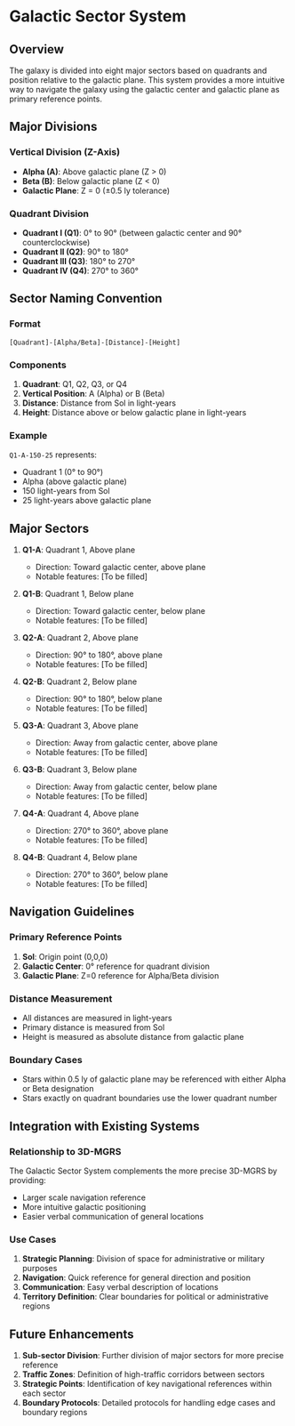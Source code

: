 # Galactic Sector System

## Overview
The galaxy is divided into eight major sectors based on quadrants and position relative to the galactic plane. This system provides a more intuitive way to navigate the galaxy using the galactic center and galactic plane as primary reference points.

## Major Divisions

### Vertical Division (Z-Axis)
- **Alpha (A)**: Above galactic plane (Z > 0)
- **Beta (B)**: Below galactic plane (Z < 0)
- **Galactic Plane**: Z = 0 (±0.5 ly tolerance)

### Quadrant Division
- **Quadrant I (Q1)**: 0° to 90° (between galactic center and 90° counterclockwise)
- **Quadrant II (Q2)**: 90° to 180°
- **Quadrant III (Q3)**: 180° to 270°
- **Quadrant IV (Q4)**: 270° to 360°

## Sector Naming Convention

### Format
`[Quadrant]-[Alpha/Beta]-[Distance]-[Height]`

### Components
1. **Quadrant**: Q1, Q2, Q3, or Q4
2. **Vertical Position**: A (Alpha) or B (Beta)
3. **Distance**: Distance from Sol in light-years
4. **Height**: Distance above or below galactic plane in light-years

### Example
`Q1-A-150-25` represents:
- Quadrant 1 (0° to 90°)
- Alpha (above galactic plane)
- 150 light-years from Sol
- 25 light-years above galactic plane

## Major Sectors

1. **Q1-A**: Quadrant 1, Above plane
   - Direction: Toward galactic center, above plane
   - Notable features: [To be filled]

2. **Q1-B**: Quadrant 1, Below plane
   - Direction: Toward galactic center, below plane
   - Notable features: [To be filled]

3. **Q2-A**: Quadrant 2, Above plane
   - Direction: 90° to 180°, above plane
   - Notable features: [To be filled]

4. **Q2-B**: Quadrant 2, Below plane
   - Direction: 90° to 180°, below plane
   - Notable features: [To be filled]

5. **Q3-A**: Quadrant 3, Above plane
   - Direction: Away from galactic center, above plane
   - Notable features: [To be filled]

6. **Q3-B**: Quadrant 3, Below plane
   - Direction: Away from galactic center, below plane
   - Notable features: [To be filled]

7. **Q4-A**: Quadrant 4, Above plane
   - Direction: 270° to 360°, above plane
   - Notable features: [To be filled]

8. **Q4-B**: Quadrant 4, Below plane
   - Direction: 270° to 360°, below plane
   - Notable features: [To be filled]

## Navigation Guidelines

### Primary Reference Points
1. **Sol**: Origin point (0,0,0)
2. **Galactic Center**: 0° reference for quadrant division
3. **Galactic Plane**: Z=0 reference for Alpha/Beta division

### Distance Measurement
- All distances are measured in light-years
- Primary distance is measured from Sol
- Height is measured as absolute distance from galactic plane

### Boundary Cases
- Stars within 0.5 ly of galactic plane may be referenced with either Alpha or Beta designation
- Stars exactly on quadrant boundaries use the lower quadrant number

## Integration with Existing Systems

### Relationship to 3D-MGRS
The Galactic Sector System complements the more precise 3D-MGRS by providing:
- Larger scale navigation reference
- More intuitive galactic positioning
- Easier verbal communication of general locations

### Use Cases
1. **Strategic Planning**: Division of space for administrative or military purposes
2. **Navigation**: Quick reference for general direction and position
3. **Communication**: Easy verbal description of locations
4. **Territory Definition**: Clear boundaries for political or administrative regions

## Future Enhancements

1. **Sub-sector Division**: Further division of major sectors for more precise reference
2. **Traffic Zones**: Definition of high-traffic corridors between sectors
3. **Strategic Points**: Identification of key navigational references within each sector
4. **Boundary Protocols**: Detailed protocols for handling edge cases and boundary regions 